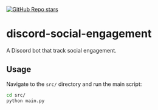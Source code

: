 [![GitHub Repo stars](https://img.shields.io/github/stars/ruankie/discord-social-engagement)](https://github.com/ruankie/discord-social-engagement)

# discord-social-engagement
A Discord bot that track social engagement.

## Usage
Navigate to the `src/` directory and run the main script:
```bash
cd src/
python main.py
```
